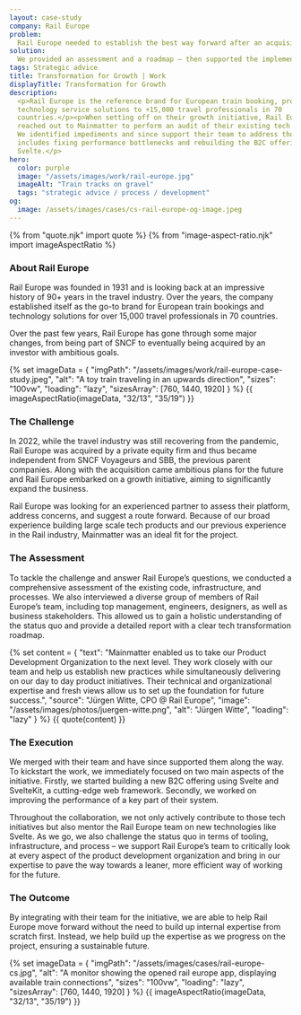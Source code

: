 ```yaml
---
layout: case-study
company: Rail Europe
problem:
  Rail Europe needed to establish the best way forward after an acquisition.
solution:
  We provided an assessment and a roadmap – then supported the implementation.
tags: Strategic advice
title: Transformation for Growth | Work
displayTitle: Transformation for Growth
description:
  <p>Rail Europe is the reference brand for European train booking, providing
  technology service solutions to +15,000 travel professionals in 70
  countries.</p><p>When setting off on their growth initiative, Rail Europe
  reached out to Mainmatter to perform an audit of their existing tech platform.
  We identified impediments and since support their team to address those which
  includes fixing performance bottlenecks and rebuilding the B2C offering in
  Svelte.</p>
hero:
  color: purple
  image: "/assets/images/work/rail-europe.jpg"
  imageAlt: "Train tracks on gravel"
  tags: "strategic advice / process / development"
og:
  image: /assets/images/cases/cs-rail-europe-og-image.jpeg
---
```


{% from "quote.njk" import quote %}
{% from "image-aspect-ratio.njk" import imageAspectRatio %}

<div class="case-study__section">
  <h3 class="case-study__heading">About Rail Europe</h3>
  <div class="case-study__text">
    <p class="h4">Rail Europe was founded in 1931 and is looking back at an impressive history of 90+ years in the travel industry. Over the years, the company established itself as the go-to brand for European train bookings and technology solutions for over 15,000 travel professionals in 70 countries.</p>
    <p>Over the past few years, Rail Europe has gone through some major changes, from being part of SNCF to eventually being acquired by an investor with ambitious goals.</p>
  </div>
</div>

<section class="case-study__section">
  {% set imageData = {
    "imgPath": "/assets/images/work/rail-europe-case-study.jpeg",
    "alt": "A toy train traveling in an upwards direction",
    "sizes": "100vw",
    "loading": "lazy",
    "sizesArray": [760, 1440, 1920]
  } %}
  {{ imageAspectRatio(imageData, "32/13", "35/19") }}
</section>

<div class="case-study__section">
  <h3 class="case-study__heading">The Challenge</h3>
  <div class="case-study__text">
    <p>In 2022, while the travel industry was still recovering from the pandemic, Rail Europe was acquired by a private equity firm and thus became independent from SNCF Voyageurs and SBB, the previous parent companies. Along with the acquisition came ambitious plans for the future and Rail Europe embarked on a growth initiative, aiming to significantly expand the business.</p>
    <p>Rail Europe was looking for an experienced partner to assess their platform, address concerns, and suggest a route forward. Because of our broad experience building large scale tech products and our previous experience in the Rail industry, Mainmatter was an ideal fit for the project.</p>
  </div>
</div>

<div class="case-study__section">
  <h3 class="case-study__heading">The Assessment</h3>
  <div class="case-study__text">
    <p>To tackle the challenge and answer Rail Europe’s questions, we conducted a comprehensive assessment of the existing code, infrastructure, and processes. We also interviewed a diverse group of members of Rail Europe’s team, including top management, engineers, designers, as well as business stakeholders. This allowed us to gain a holistic understanding of the status quo and provide a detailed report with a clear tech transformation roadmap.</p>
  </div>
</div>

{% set content = {
  "text": "Mainmatter enabled us to take our Product Development Organization to the next level. They work closely with our team and help us establish new practices while simultaneously delivering on our day to day product initiatives. Their technical and organizational expertise and fresh views allow us to set up the foundation for future success.",
  "source": "Jürgen Witte, CPO @ Rail Europe",
  "image": "/assets/images/photos/juergen-witte.png",
  "alt": "Jürgen Witte",
  "loading": "lazy"
} %} {{ quote(content) }}

<div class="case-study__section">
  <h3 class="case-study__heading">The Execution</h3>
  <div class="case-study__text">
    <p>We merged with their team and have since supported them along the way. To kickstart the work, we immediately focused on two main aspects of the initiative. Firstly, we started building a new B2C offering using Svelte and SvelteKit, a cutting-edge web framework. Secondly, we worked on improving the performance of a key part of their system.</p>
    <p>Throughout the collaboration, we not only actively contribute to those tech initiatives but also mentor the Rail Europe team on new technologies like Svelte. As we go, we also challenge the status quo in terms of tooling, infrastructure, and process – we support Rail Europe’s team to critically look at every aspect of the product development organization and bring in our expertise to pave the way towards a leaner, more efficient way of working for the future.</p>
  </div>
</div>

<div class="case-study__section">
  <h3 class="case-study__heading">The Outcome</h3>
  <div class="case-study__text">
    <p>By integrating with their team for the initiative, we are able to help Rail Europe move forward without the need to build up internal expertise from scratch first. Instead, we help build up the expertise as we progress on the project, ensuring a sustainable future.</p>
  </div>
</div>

<section class="case-study__section">
  {% set imageData = {
    "imgPath": "/assets/images/cases/rail-europe-cs.jpg",
    "alt": "A monitor showing the opened rail europe app, displaying available train connections",
    "sizes": "100vw",
    "loading": "lazy",
    "sizesArray": [760, 1440, 1920]
  } %}
  {{ imageAspectRatio(imageData, "32/13", "35/19") }}
</section>

